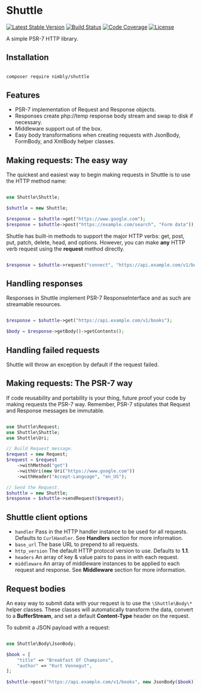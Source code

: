 # Shuttle
[![Latest Stable Version](https://img.shields.io/packagist/v/nimbly/Shuttle.svg?style=flat-square)](https://packagist.org/packages/nimbly/Shuttle)
[![Build Status](https://img.shields.io/travis/nimbly/Shuttle.svg?style=flat-square)](https://travis-ci.org/nimbly/Shuttle)
[![Code Coverage](https://img.shields.io/coveralls/github/nimbly/Shuttle.svg?style=flat-square)](https://coveralls.io/repos/github/nimbly/Shuttle)
[![License](https://img.shields.io/github/license/nimbly/Shuttle.svg?style=flat-square)](https://packagist.org/packages/nimbly/Shuttle)


A simple PSR-7 HTTP library.

## Installation
```bash

composer require nimbly/shuttle

```

## Features
* PSR-7 implementation of Request and Response objects.
* Responses create php://temp response body stream and swap to disk if necessary.
* Middleware support out of the box.
* Easy body transformations when creating requests with JsonBody, FormBody, and XmlBody helper classes.


## Making requests: The easy way

The quickest and easiest way to begin making requests in Shuttle is to use the HTTP method name:

```php

use Shuttle\Shuttle;

$shuttle = new Shuttle;

$response = $shuttle->get("https://www.google.com");
$response = $shuttle->post("https://example.com/search", "Form data"));

```

Shuttle has built-in methods to support the major HTTP verbs: get, post, put, patch, delete, head, and options. However, you can make **any** HTTP verb request using the **request** method directly.

```php

$response = $shuttle->request("connect", "https://api.example.com/v1/books");

```

## Handling responses

Responses in Shuttle implement PSR-7 ResponseInterface and as such are streamable resources.

```php

$response = $shuttle->get("https://api.example.com/v1/books");

$body = $response->getBody()->getContents();

```

## Handling failed requests

Shuttle will throw an exception by default if the request failed.

## Making requests: The PSR-7 way

If code reusability and portability is your thing, future proof your code by making requests the PSR-7 way. Remember, PSR-7 stipulates that Request and Response messages be immutable.

```php

use Shuttle\Request;
use Shuttle\Shuttle;
use Shuttle\Uri;

// Build Request message.
$request = new Request;
$request = $request
    ->withMethod("get")
    ->withUri(new Uri("https://www.google.com"))
    ->withHeader("Accept-Language", "en_US");

// Send the Request.
$shuttle = new Shuttle;
$response = $shuttle->sendRequest($request);

```

## Shuttle client options

* ```handler``` Pass in the HTTP handler instance to be used for all requests. Defaults to ```CurlHandler```. See **Handlers** section for more information.
* ```base_url``` The base URL to prepend to all requests.
* ```http_version``` The default HTTP protocol version to use. Defaults to **1.1**.
* ```headers``` An array of key & value pairs to pass in with each request.
* ```middleware``` An array of middleware instances to be applied to each request and response. See **Middleware** section for more information.

## Request bodies
An easy way to submit data with your request is to use the ```\Shuttle\Body\*``` helper classes. These classes will automatically
transform the data, convert to a **BufferStream**, and set a default **Content-Type** header on the request.

To submit a JSON payload with a request:

```php

use Shuttle\Body\JsonBody;

$book = [
    "title" => "Breakfast Of Champions",
    "author" => "Kurt Vonnegut",
];

$shuttle->post("https://api.example.com/v1/books", new JsonBody($book));

```